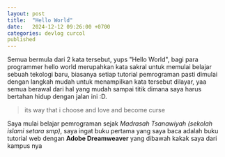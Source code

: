 ```yaml
---
layout: post
title:  "Hello World"
date:   2024-12-12 09:26:00 +0700
categories: devlog curcol
published
---
```

Semua bermula dari 2 kata tersebut, yups "Hello World", bagi para programmer hello world merupahkan kata sakral untuk memulai belajar sebuah tekologi baru, biasanya setiap tutorial pemrograman pasti dimulai dengan langkah mudah untuk menampilkan kata tersebut dilayar, yaa semua berawal dari hal yang mudah sampai titik dimana saya harus bertahan hidup dengan jalan ini :D. 

> its way that i choose and love and become curse

Saya mulai belajar pemrograman sejak *Madrasah Tsanawiyah (sekolah islami setara smp)*, saya ingat buku pertama yang saya baca adalah buku tutorial web dengan **Adobe Dreamweaver** yang dibawah kakak saya dari kampus nya  